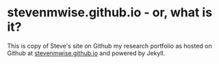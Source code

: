 # stevenmwise.github.io - or, what is it?

This is copy of Steve's site on Github my research portfolio as hosted on Github at [stevenmwise.github.io](http://www.stevenmwise.github.io) and powered by Jekyll.
